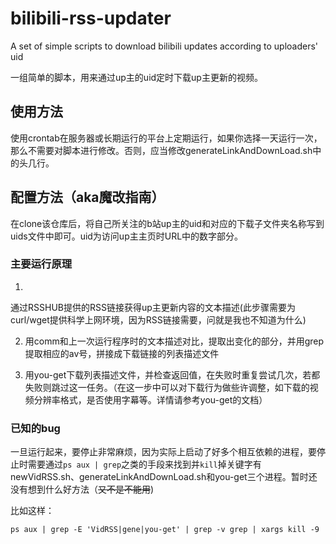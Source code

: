 # bilibili-rss-updater

A set of simple scripts to download bilibili updates according to uploaders' uid

一组简单的脚本，用来通过up主的uid定时下载up主更新的视频。

## 使用方法

使用crontab在服务器或长期运行的平台上定期运行，如果你选择一天运行一次，那么不需要对脚本进行修改。否则，应当修改generateLinkAndDownLoad.sh中的头几行。

## 配置方法（aka魔改指南）

在clone该仓库后，将自己所关注的b站up主的uid和对应的下载子文件夹名称写到uids文件中即可。uid为访问up主主页时URL中的数字部分。

### 主要运行原理

1.
通过RSSHUB提供的RSS链接获得up主更新内容的文本描述(此步骤需要为curl/wget提供科学上网环境，因为RSS链接需要，问就是我也不知道为什么)

2. 用comm和上一次运行程序时的文本描述对比，提取出变化的部分，并用grep提取相应的av号，拼接成下载链接的列表描述文件

3. 用you-get下载列表描述文件，并检查返回值，在失败时重复尝试几次，若都失败则跳过这一任务。（在这一步中可以对下载行为做些许调整，如下载的视频分辨率格式，是否使用字幕等。详情请参考you-get的文档）

### 已知的bug

一旦运行起来，要停止非常麻烦，因为实际上启动了好多个相互依赖的进程，要停止时需要通过`ps aux | grep`之类的手段来找到并`kill`掉关键字有newVidRSS.sh、generateLinkAndDownLoad.sh和you-get三个进程。暂时还没有想到什么好方法（~~又不是不能用~~)

比如这样：

`ps aux | grep -E 'VidRSS|gene|you-get' | grep -v grep | xargs kill -9`
